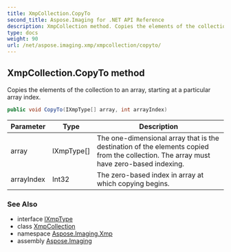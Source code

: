 ```yaml
---
title: XmpCollection.CopyTo
second_title: Aspose.Imaging for .NET API Reference
description: XmpCollection method. Copies the elements of the collection to an array starting at a particular array index
type: docs
weight: 90
url: /net/aspose.imaging.xmp/xmpcollection/copyto/
---
```

## XmpCollection.CopyTo method

Copies the elements of the collection to an array, starting at a particular array index.

```csharp
public void CopyTo(IXmpType[] array, int arrayIndex)
```

| Parameter | Type | Description |
| --- | --- | --- |
| array | IXmpType[] | The one-dimensional array that is the destination of the elements copied from the collection. The array must have zero-based indexing. |
| arrayIndex | Int32 | The zero-based index in array at which copying begins. |

### See Also

* interface [IXmpType](../../../aspose.imaging.xmp.types/ixmptype/)
* class [XmpCollection](../)
* namespace [Aspose.Imaging.Xmp](../../xmpcollection/)
* assembly [Aspose.Imaging](../../../)


